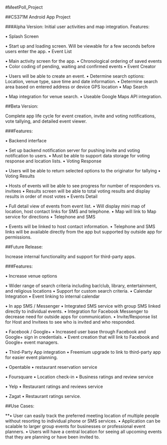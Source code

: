 #MeetPoll_Project

##CS371M Android App Project

###Alpha Version: Initial user activities and map integration. Features:

• Splash Screen

• Start up and loading screen. Will be viewable for a few seconds before users enter the app.
• Event List

• Main activity screen for the app.
• Chronological ordering of saved events
• Color coding of pending, waiting and confirmed events 
• Event Creator

• Users will be able to create an event.
• Determine search options: Location, venue type, save time and date information.
• Determine search area based on entered address or device GPS location
• Map Search

• Map integration for venue search. 
• Useable Google Maps API integration.

##Beta Version:

Complete app life cycle for event creation, invite and voting notifications, vote tallying, and detailed event viewer.

###Features:

• Backend interface

• Set up backend notification server for pushing invite and voting notification to users. 
• Must be able to support data storage for voting response and location lists.
• Voting Response

• Users will be able to return selected options to the originator for tallying
• Voting Results

• Hosts of events will be able to see progress for number of responders vs. invitees
• Results screen will be able to total voting results and display results in order of most votes
• Events Detail

• Full detail view of events from event list.
• Will display mini map of location, host contact links for SMS and telephone.
• Map will link to Map service for directions
• Telephone and SMS

• Events will be linked to host contact information. • Telephone and SMS links will be available directly from the app but supported by outside app for permissions.

##Future Release:

Increase internal functionality and support for third-party apps.

###Features:

• Increase venue options

• Wider range of search criteria including bar/club, library, entertainment, and religious locations
• Support for custom search criteria.
• Calendar Integration • Event linking to internal calendar

• In app SMS / Messenger • Integrated SMS service with group SMS linked directly to individual events. • Integration for Facebook Messenger to decrease need for outside apps for communication. • Invite/Response list for Host and Invitees to see who is invited and who responded.

• Facebook / Google+ • Increased user base through Facebook and Google+ sign in credentials. • Event creation that will link to Facebook and Google+ event managers.

• Third-Party App integration • Freemium upgrade to link to third-party app for easier event planning.

• Opentable • restaurant reservation service

• Foursquare • Location check-in • Business ratings and review service

• Yelp • Restaurant ratings and reviews service

• Zagat • Restaurant ratings service.

##Use Cases:

**• User can easily track the preferred meeting location of multiple people without resorting to individual phone or SMS services.
• Application can be scalable to larger group events for businesses or professional event planners.
• Users will have a central location for seeing all upcoming events that they are planning or have been invited to.
